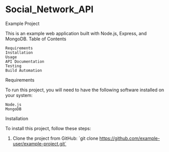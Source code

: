 # Social_Network_API
 
 Example Project

This is an example web application built with Node.js, Express, and MongoDB.
Table of Contents

    Requirements
    Installation
    Usage
    API Documentation
    Testing
    Build Automation

Requirements

To run this project, you will need to have the following software installed on your system:

    Node.js
    MongoDB
    
Installation

To install this project, follow these steps:

1. Clone the project from GitHub:
´git clone https://github.com/example-user/example-project.git´

